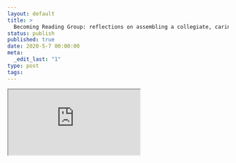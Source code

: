 ```yaml
---
layout: default
title: >
  Becoming Reading Group: reflections on assembling a collegiate, caring collective
status: publish
published: true
date: 2020-5-7 00:00:00
meta:
  _edit_last: "1"
type: post
tags:
---
```

<div  id="qrcode"></div>
<div>
<iframe src="https://researchers.mq.edu.au/en/publications/becoming-reading-group-reflections-on-assembling-a-collegiate-car">
</iframe>
</div>

<script type="text/javascript" src="{site.baseurl}/js/qr/qrcode.js"></script>
<script type="text/javascript">
new QRCode(document.getElementById("qrcode"), "https://researchers.mq.edu.au/en/publications/becoming-reading-group-reflections-on-assembling-a-collegiate-car");
</script>
        